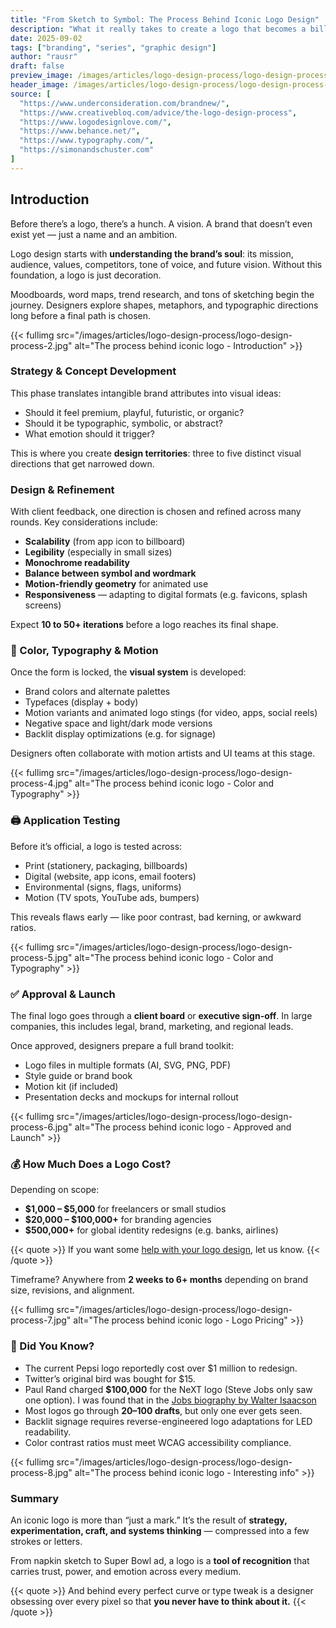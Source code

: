 ```yaml
---
title: "From Sketch to Symbol: The Process Behind Iconic Logo Design"
description: "What it really takes to create a logo that becomes a billion-dollar brand mark — from idea to global visibility."
date: 2025-09-02
tags: ["branding", "series", "graphic design"]
author: "rausr"
draft: false
preview_image: /images/articles/logo-design-process/logo-design-process-10.jpg
header_image: /images/articles/logo-design-process/logo-design-process-1.jpg
source: [
  "https://www.underconsideration.com/brandnew/",
  "https://www.creativebloq.com/advice/the-logo-design-process",
  "https://www.logodesignlove.com/",
  "https://www.behance.net/",
  "https://www.typography.com/",
  "https://simonandschuster.com"
]
---
```


## Introduction

Before there’s a logo, there’s a hunch. A vision. A brand that doesn’t even exist yet — just a name and an ambition.

Logo design starts with **understanding the brand’s soul**: its mission, audience, values, competitors, tone of voice, and future vision. Without this foundation, a logo is just decoration.

Moodboards, word maps, trend research, and tons of sketching begin the journey. Designers explore shapes, metaphors, and typographic directions long before a final path is chosen.

{{< fullimg src="/images/articles/logo-design-process/logo-design-process-2.jpg" alt="The process behind iconic logo - Introduction" >}}


### Strategy & Concept Development

This phase translates intangible brand attributes into visual ideas:
- Should it feel premium, playful, futuristic, or organic?
- Should it be typographic, symbolic, or abstract?
- What emotion should it trigger?

This is where you create **design territories**: three to five distinct visual directions that get narrowed down.


### Design & Refinement

With client feedback, one direction is chosen and refined across many rounds. Key considerations include:
- **Scalability** (from app icon to billboard)
- **Legibility** (especially in small sizes)
- **Monochrome readability**
- **Balance between symbol and wordmark**
- **Motion-friendly geometry** for animated use
- **Responsiveness** — adapting to digital formats (e.g. favicons, splash screens)

Expect **10 to 50+ iterations** before a logo reaches its final shape.


### 🎨 Color, Typography & Motion

Once the form is locked, the **visual system** is developed:
- Brand colors and alternate palettes
- Typefaces (display + body)
- Motion variants and animated logo stings (for video, apps, social reels)
- Negative space and light/dark mode versions
- Backlit display optimizations (e.g. for signage)

Designers often collaborate with motion artists and UI teams at this stage.

{{< fullimg src="/images/articles/logo-design-process/logo-design-process-4.jpg" alt="The process behind iconic logo - Color and Typography" >}}

### 🖨️ Application Testing

Before it’s official, a logo is tested across:
- Print (stationery, packaging, billboards)
- Digital (website, app icons, email footers)
- Environmental (signs, flags, uniforms)
- Motion (TV spots, YouTube ads, bumpers)

This reveals flaws early — like poor contrast, bad kerning, or awkward ratios.

{{< fullimg src="/images/articles/logo-design-process/logo-design-process-5.jpg" alt="The process behind iconic logo - Color and Typography" >}}


### ✅ Approval & Launch

The final logo goes through a **client board** or **executive sign-off**. In large companies, this includes legal, brand, marketing, and regional leads.

Once approved, designers prepare a full brand toolkit:
- Logo files in multiple formats (AI, SVG, PNG, PDF)
- Style guide or brand book
- Motion kit (if included)
- Presentation decks and mockups for internal rollout

{{< fullimg src="/images/articles/logo-design-process/logo-design-process-6.jpg" alt="The process behind iconic logo - Approved and Launch" >}}


### 💰 How Much Does a Logo Cost?

Depending on scope:
- **$1,000 – $5,000** for freelancers or small studios
- **$20,000 – $100,000+** for branding agencies
- **$500,000+** for global identity redesigns (e.g. banks, airlines)

{{< quote >}}
If you want some [help with your logo design](/works/logo-collection), let us know.
{{< /quote >}}

Timeframe? Anywhere from **2 weeks to 6+ months** depending on brand size, revisions, and alignment.

{{< fullimg src="/images/articles/logo-design-process/logo-design-process-7.jpg" alt="The process behind iconic logo - Logo Pricing" >}}


### 🤯 Did You Know?

- The current Pepsi logo reportedly cost over $1 million to redesign.
- Twitter’s original bird was bought for $15.
- Paul Rand charged **$100,000** for the NeXT logo (Steve Jobs only saw one option). I was found that in the [Jobs biography by Walter Isaacson](https://www.simonandschuster.com/books/Steve-Jobs/Walter-Isaacson/9781982176860)
- Most logos go through **20–100 drafts**, but only one ever gets seen.
- Backlit signage requires reverse-engineered logo adaptations for LED readability.
- Color contrast ratios must meet WCAG accessibility compliance.

{{< fullimg src="/images/articles/logo-design-process/logo-design-process-8.jpg" alt="The process behind iconic logo - Interesting info" >}}


### Summary

An iconic logo is more than “just a mark.” It’s the result of **strategy, experimentation, craft, and systems thinking** — compressed into a few strokes or letters.

From napkin sketch to Super Bowl ad, a logo is a **tool of recognition** that carries trust, power, and emotion across every medium.

{{< quote >}}
And behind every perfect curve or type tweak is a designer obsessing over every pixel so that **you never have to think about it.**
{{< /quote >}}